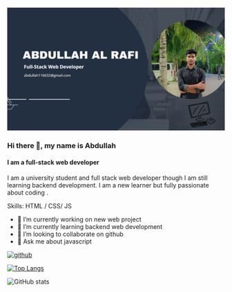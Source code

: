 ![I am a full-stack web developer](https://raw.githubusercontent.com/abdullah116632/abdullah116632/b6e1fb142b10e64c1d8bbd3093f830673962b990/assets/ABDULLAH.jpg)
### Hi there 👋, my name is Abdullah
#### I am a full-stack web developer

I am a university student and full stack web developer though I am still learning backend development. I am a new learner but fully passionate about coding . 

Skills: HTML / CSS/ JS

- 🔭 I’m currently working on new web project 
- 🌱 I’m currently learning backend web development 
- 👯 I’m looking to collaborate on github 
- 💬 Ask me about javascript 


[<img src='https://cdn.jsdelivr.net/npm/simple-icons@3.0.1/icons/github.svg' alt='github' height='40'>](https://github.com/abdullah116632)  

[![Top Langs](https://github-readme-stats.vercel.app/api/top-langs/?username=abdullah116632)](https://github.com/anuraghazra/github-readme-stats)

![GitHub stats](https://github-readme-stats.vercel.app/api?username=abdullah116632&show_icons=true)  

